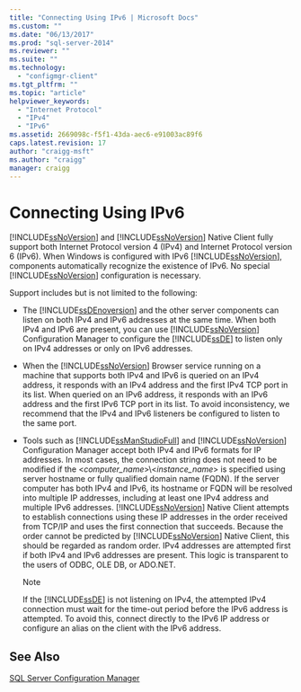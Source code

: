 ```yaml
---
title: "Connecting Using IPv6 | Microsoft Docs"
ms.custom: ""
ms.date: "06/13/2017"
ms.prod: "sql-server-2014"
ms.reviewer: ""
ms.suite: ""
ms.technology: 
  - "configmgr-client"
ms.tgt_pltfrm: ""
ms.topic: "article"
helpviewer_keywords: 
  - "Internet Protocol"
  - "IPv4"
  - "IPv6"
ms.assetid: 2669098c-f5f1-43da-aec6-e91003ac89f6
caps.latest.revision: 17
author: "craigg-msft"
ms.author: "craigg"
manager: craigg
---
```

# Connecting Using IPv6
  [!INCLUDE[ssNoVersion](../../includes/ssnoversion-md.md)] and [!INCLUDE[ssNoVersion](../../includes/ssnoversion-md.md)] Native Client fully support both Internet Protocol version 4 (IPv4) and Internet Protocol version 6 (IPv6). When Windows is configured with IPv6 [!INCLUDE[ssNoVersion](../../includes/ssnoversion-md.md)], components automatically recognize the existence of IPv6. No special [!INCLUDE[ssNoVersion](../../includes/ssnoversion-md.md)] configuration is necessary.  
  
 Support includes but is not limited to the following:  
  
-   The [!INCLUDE[ssDEnoversion](../../includes/ssdenoversion-md.md)] and the other server components can listen on both IPv4 and IPv6 addresses at the same time. When both IPv4 and IPv6 are present, you can use [!INCLUDE[ssNoVersion](../../includes/ssnoversion-md.md)] Configuration Manager to configure the [!INCLUDE[ssDE](../../includes/ssde-md.md)] to listen only on IPv4 addresses or only on IPv6 addresses.  
  
-   When the [!INCLUDE[ssNoVersion](../../includes/ssnoversion-md.md)] Browser service running on a machine that supports both IPv4 and IPv6 is queried on an IPv4 address, it responds with an IPv4 address and the first IPv4 TCP port in its list. When queried on an IPv6 address, it responds with an IPv6 address and the first IPv6 TCP port in its list. To avoid inconsistency, we recommend that the IPv4 and IPv6 listeners be configured to listen to the same port.  
  
-   Tools such as [!INCLUDE[ssManStudioFull](../../includes/ssmanstudiofull-md.md)] and [!INCLUDE[ssNoVersion](../../includes/ssnoversion-md.md)] Configuration Manager accept both IPv4 and IPv6 formats for IP addresses. In most cases, the connection string does not need to be modified if the \<*computer_name*>\\<*instance_name*> is specified using server hostname or fully qualified domain name (FQDN). If the server computer has both IPv4 and IPv6, its hostname or FQDN will be resolved into multiple IP addresses, including at least one IPv4 address and multiple IPv6 addresses. [!INCLUDE[ssNoVersion](../../includes/ssnoversion-md.md)] Native Client attempts to establish connections using these IP addresses in the order received from TCP/IP and uses the first connection that succeeds. Because the order cannot be predicted by [!INCLUDE[ssNoVersion](../../includes/ssnoversion-md.md)] Native Client, this should be regarded as random order. IPv4 addresses are attempted first if both IPv4 and IPv6 addresses are present. This logic is transparent to the users of ODBC, OLE DB, or ADO.NET.  
  
    > [!NOTE]  
    >  If the [!INCLUDE[ssDE](../../includes/ssde-md.md)] is not listening on IPv4, the attempted IPv4 connection must wait for the time-out period before the IPv6 address is attempted. To avoid this, connect directly to the IPv6 IP address or configure an alias on the client with the IPv6 address.  
  
## See Also  
 [SQL Server Configuration Manager](../../relational-databases/sql-server-configuration-manager.md)  
  
  